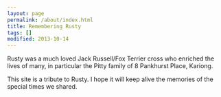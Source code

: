 ```yaml
---
layout: page
permalink: /about/index.html
title: Remembering Rusty
tags: []
modified: 2013-10-14
---
```


Rusty was a much loved Jack Russell/Fox Terrier cross who enriched the lives of many, in particular the Pitty family of 8 Pankhurst Place, Kariong.

This site is a tribute to Rusty. I hope it will keep alive the memories of the special times we shared.